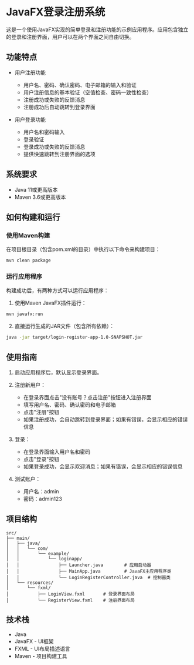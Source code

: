 # JavaFX登录注册系统

这是一个使用JavaFX实现的简单登录和注册功能的示例应用程序。应用包含独立的登录和注册界面，用户可以在两个界面之间自由切换。

## 功能特点

* 用户注册功能
  * 用户名、密码、确认密码、电子邮箱的输入和验证
  * 用户注册信息的基本验证（空值检查、密码一致性检查）
  * 注册成功或失败的反馈消息
  * 注册成功后自动跳转到登录界面

* 用户登录功能
  * 用户名和密码输入
  * 登录验证
  * 登录成功或失败的反馈消息
  * 提供快速跳转到注册界面的选项

## 系统要求

* Java 11或更高版本
* Maven 3.6或更高版本

## 如何构建和运行

### 使用Maven构建

在项目根目录（包含pom.xml的目录）中执行以下命令来构建项目：

```bash
mvn clean package
```

### 运行应用程序

构建成功后，有两种方式可以运行应用程序：

1. 使用Maven JavaFX插件运行：

```bash
mvn javafx:run
```

2. 直接运行生成的JAR文件（包含所有依赖）：

```bash
java -jar target/login-register-app-1.0-SNAPSHOT.jar
```

## 使用指南

1. 启动应用程序后，默认显示登录界面。

2. 注册新用户：
   - 在登录界面点击"没有账号？点击注册"按钮进入注册界面
   - 填写用户名、密码、确认密码和电子邮箱
   - 点击"注册"按钮
   - 如果注册成功，会自动跳转到登录界面；如果有错误，会显示相应的错误信息

3. 登录：
   - 在登录界面输入用户名和密码
   - 点击"登录"按钮
   - 如果登录成功，会显示欢迎消息；如果有错误，会显示相应的错误信息

4. 测试账户：
   - 用户名：admin
   - 密码：admin123

## 项目结构

```
src/
├── main/
│   ├── java/
│   │   └── com/
│   │       └── example/
│   │           └── loginapp/
│   │               ├── Launcher.java        # 应用启动器
│   │               ├── MainApp.java         # JavaFX主应用程序类
│   │               └── LoginRegisterController.java  # 控制器类
│   └── resources/
│       └── fxml/
│           ├── LoginView.fxml       # 登录界面布局
│           └── RegisterView.fxml    # 注册界面布局
```

## 技术栈

* Java
* JavaFX - UI框架
* FXML - UI布局描述语言
* Maven - 项目构建工具
